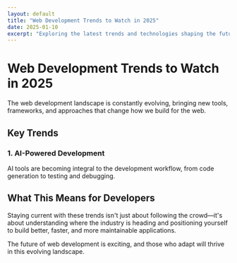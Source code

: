 ```yaml
---
layout: default
title: "Web Development Trends to Watch in 2025"
date: 2025-01-10
excerpt: "Exploring the latest trends and technologies shaping the future of web development."
---
```


# Web Development Trends to Watch in 2025

The web development landscape is constantly evolving, bringing new tools, frameworks, and approaches that change how we build for the web.

## Key Trends

### 1. AI-Powered Development
AI tools are becoming integral to the development workflow, from code generation to testing and debugging.

## What This Means for Developers

Staying current with these trends isn't just about following the crowd—it's about understanding where the industry is heading and positioning yourself to build better, faster, and more maintainable applications.

The future of web development is exciting, and those who adapt will thrive in this evolving landscape. 